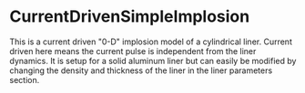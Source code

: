 # CurrentDrivenSimpleImplosion
This is a current driven "0-D" implosion model of a cylindrical liner.  Current driven here means the current pulse is independent from the liner dynamics.  It is setup for a solid aluminum liner but can easily be modified by changing the density and thickness of the liner in the liner parameters section.
